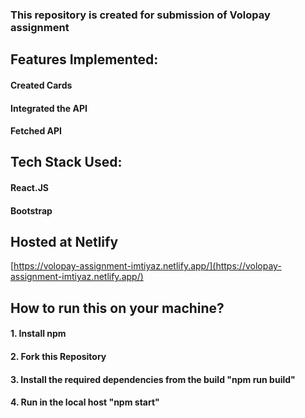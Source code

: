 ### This repository is created for submission of Volopay assignment

## Features Implemented:
#### Created Cards
#### Integrated the API
#### Fetched API

## Tech Stack Used:
#### React.JS
#### Bootstrap


## Hosted at Netlify
[https://volopay-assignment-imtiyaz.netlify.app/](https://volopay-assignment-imtiyaz.netlify.app/)


## How to run this on your machine?
#### 1. Install npm
#### 2. Fork this Repository
#### 3. Install the required dependencies from the build "npm run build"
#### 4. Run in the local host "npm start" 
